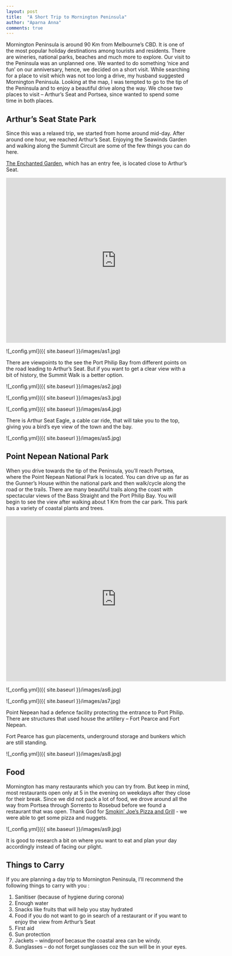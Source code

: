 ```yaml
---
layout: post
title:  "A Short Trip to Mornington Peninsula"
author: "Aparna Anna"
comments: true
---
```

Mornington Peninsula is around 90 Km from Melbourne’s CBD. It is one of the most popular holiday destinations among tourists and residents. There are wineries, national parks, beaches and much more to explore. 
Our visit to the Peninsula was an unplanned one. We wanted to do something ‘nice and fun’ on our anniversary, hence, we decided on a short visit. While searching for a place to visit which was not too long a drive, my husband suggested Mornington Peninsula. Looking at the map, I was tempted to go to the tip of the Peninsula and to enjoy a beautiful drive along the way. We chose two places to visit – Arthur’s Seat and Portsea, since wanted to spend some time in both places. 

## Arthur’s Seat State Park

Since this was a relaxed trip, we started from home around mid-day. After around one hour, we reached Arthur’s Seat. Enjoying the Seawinds Garden and walking along the Summit Circuit are some of the  few things you can do here. 

[The Enchanted Garden](https://www.enchantedmaze.com.au/), which has an entry fee, is located close to Arthur’s Seat. 

<iframe src="https://www.google.com/maps/embed?pb=!1m18!1m12!1m3!1d25027.610728078715!2d144.94298033087696!3d-38.36167914741605!2m3!1f0!2f0!3f0!3m2!1i1024!2i768!4f13.1!3m3!1m2!1s0x6ad5c61d5808004d%3A0x5045675218cfcd0!2sArthurs%20Seat%20VIC%203936!5e0!3m2!1sen!2sau!4v1591057981056!5m2!1sen!2sau" width="600" height="450" frameborder="0" style="border:0;" allowfullscreen="" aria-hidden="false" tabindex="0"></iframe>

![_config.yml]({{ site.baseurl }}/images/as1.jpg)

There are viewpoints to the see the Port Philip Bay from different points on the road leading to Arthur’s Seat. But if you want to get a clear view with a bit of history, the Summit Walk is a better option. 

![_config.yml]({{ site.baseurl }}/images/as2.jpg)

![_config.yml]({{ site.baseurl }}/images/as3.jpg)

![_config.yml]({{ site.baseurl }}/images/as4.jpg)

There is Arthur Seat Eagle, a cable car ride, that will take you to the top, giving you a bird’s eye view of the town and the bay.

![_config.yml]({{ site.baseurl }}/images/as5.jpg)

## Point Nepean National Park

When you drive towards the tip of the Peninsula, you’ll reach Portsea, where the Point Nepean National Park is located. You can drive up as far as the Gunner’s House within the national park and then walk/cycle along the road or the trails. There are many beautiful trails along the coast with spectacular views of the Bass Straight and the Port Philip Bay. You will begin to see the view after walking about 1 Km from the car park. This park has a variety of coastal plants and trees. 

<iframe src="https://www.google.com/maps/embed?pb=!1m18!1m12!1m3!1d25043.805169393483!2d144.66662777558423!3d-38.314814884201795!2m3!1f0!2f0!3f0!3m2!1i1024!2i768!4f13.1!3m3!1m2!1s0x6ad4360d3e54f199%3A0x1a5a83f4687876da!2sPoint%20Nepean%20National%20Park!5e0!3m2!1sen!2sau!4v1591057692787!5m2!1sen!2sau" width="600" height="450" frameborder="0" style="border:0;" allowfullscreen="" aria-hidden="false" tabindex="0"></iframe>

![_config.yml]({{ site.baseurl }}/images/as6.jpg)

![_config.yml]({{ site.baseurl }}/images/as7.jpg)

Point Nepean had a defence facility protecting the entrance to Port Philip. There are structures that used house the artillery – Fort Pearce and Fort Nepean. 

Fort Pearce has gun placements, underground storage and bunkers which are still standing. 

![_config.yml]({{ site.baseurl }}/images/as8.jpg)

## Food

Mornington has many restaurants which you can try  from. But keep in mind,  most restaurants open only at 5 in the evening on weekdays after they close for their break. Since we did not pack a lot of food, we drove around all the way from Portsea through Sorrento to Rosebud before we found a restaurant that was open. Thank God for [Smokin’ Joe’s Pizza and Grill](https://goo.gl/maps/MjrL9cHayQs5VBBH7) - we were able to get some pizza and nuggets. 

![_config.yml]({{ site.baseurl }}/images/as9.jpg)

It is good to research a bit on where you want to eat and plan your day accordingly instead of facing our plight. 

## Things to Carry

If you are planning a day trip to Mornington Peninsula, I’ll recommend the following things to carry with you :

1. Sanitiser (because of hygiene during corona)
2. Enough water
3. Snacks like fruits that will help you stay hydrated
4. Food if you do not want to go in search of a restaurant or if you want to enjoy the view from Arthur’s Seat
5. First aid
6. Sun protection
7. Jackets – windproof becasue the coastal area can be windy.
8. Sunglasses – do not forget sunglasses coz the sun will be in your eyes.
